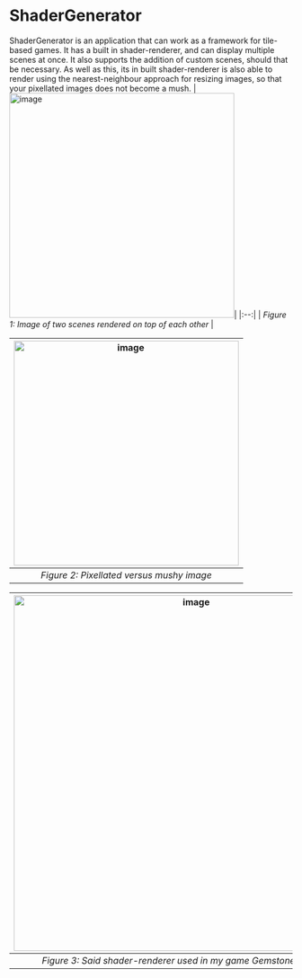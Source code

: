 # ShaderGenerator
ShaderGenerator is an application that can work as a framework for tile-based games. It has a built in shader-renderer, and can display multiple scenes at once. It also supports the addition of custom scenes, should that be necessary. As well as this, its in built shader-renderer is also able to render using the nearest-neighbour approach for resizing images, so that your pixellated images does not become a mush.
|<img width="400" alt="image" src="https://github.com/Gunmy/ShaderGenerator/assets/99408493/f949d662-48e1-4362-a2db-99c705e1235c">|
|:--:| 
| *Figure 1: Image of two scenes rendered on top of each other* |

|<img width="400" alt="image" src="https://github.com/Gunmy/ShaderGenerator/assets/99408493/1e4ce3a1-615a-40c7-a554-80db485d5b72">|
|:--:| 
|*Figure 2: Pixellated versus mushy image*|


|<img width="633" alt="image" src="https://github.com/Gunmy/ShaderGenerator/assets/99408493/2d662486-edab-401a-ab09-cd16c31e49d1">|
|:--:|
|*Figure 3: Said shader-renderer used in my game Gemstone Guardians*|

